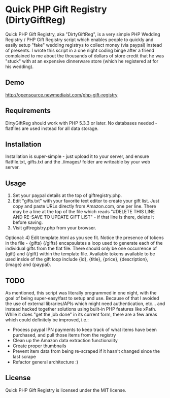 Quick PHP Gift Registry (DirtyGiftReg)
================================

Quick PHP Gift Registry, aka "DirtyGiftReg", is a very simple PHP Wedding Registry / PHP Gift Registry script which enables people to quickly and easily setup "fake" wedding registrys to collect money (via paypal) instead of presents. I wrote this script in a one night coding binge after a friend complained to me about the thousands of dollars of store credit that he was "stuck" with at an expensive dinnerware store (which he registered at for his wedding).  

Demo
------------

http://opensource.newmediaist.com/php-gift-registry


Requirements
------------

DirtyGiftReg should work with PHP 5.3.3 or later. No databases needed - flatfiles are used instead for all data storage.

Installation
------------

Installation is super-simple - just upload it to your server, and ensure flatfile.txt, gifts.txt and the ./images/ folder are writeable by your web server.

Usage
-----

1) Set your paypal details at the top of giftregistry.php. 
2) Edit "gifts.txt" with your favorite text editor to create your gift list. Just copy and paste URLs directly from Amazon.com, one per line. There may be a line at the top of the file which reads "#DELETE THIS LINE AND RE-SAVE TO UPDATE GIFT LIST" - if that line is there, delete it before saving.
3) Visit giftregistry.php from your browser.

Optional:
4) Edit template.html as you see fit. Notice the presence of tokens in the file - {gifts} {/gifts} encapsulates a loop used to generate each of the individual gifts from the flat file. There should only be one occurrence of {gift} and {/gift} within the template file. Available tokens available to be used inside of the gift loop include {id}, {title}, {price}, {description}, {image} and {paypal}.

TODO
----

As mentioned, this script was literally programmed in one night, with the goal of being super-easy/fast to setup and use. Because of that I avoided the use of external libraries/APIs which might need authentication, etc... and instead hacked together solutions using built-in PHP features like xPath. While it does "get the job done" in its current form, there are a few areas which could definitely be improved, i.e.:
- Process paypal IPN payments to keep track of what items have been purchased, and pull those items from the registry
- Clean up the Amazon data extraction functionality 
- Create proper thumbnails 
- Prevent item data from being re-scraped if it hasn't changed since the last scrape
- Refactor general architecture :)

License
-------

Quick PHP Gift Registry is licensed under the MIT license.

